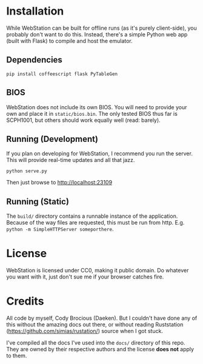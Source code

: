 Installation
============

While WebStation can be built for offline runs (as it's purely client-side), you probably don't want to do this.  Instead, there's a simple Python web app (built with Flask) to compile and host the emulator.

Dependencies
------------

	pip install coffeescript flask PyTableGen

BIOS
----

WebStation does not include its own BIOS.  You will need to provide your own and place it in `static/bios.bin`.  The only tested BIOS thus far is SCPH1001, but others should work equally well (read: barely).

Running (Development)
---------------------

If you plan on developing for WebStation, I recommend you run the server.  This will provide real-time updates and all that jazz.

	python serve.py

Then just browse to [http://localhost:23109](http://localhost:23109)

Running (Static)
----------------

The `build/` directory contains a runnable instance of the application.  Because of the way files are requested, this must be run from http.  E.g. `python -m SimpleHTTPServer someporthere`.

License
=======

WebStation is licensed under CC0, making it public domain.  Do whatever you want with it, just don't sue me if your browser catches fire.

Credits
=======

All code by myself, Cody Brocious (Daeken).  But I couldn't have done any of this without the amazing docs out there, or without reading Ruststation (https://github.com/simias/rustation/) source when I got stuck.

I've compiled all the docs I've used into the `docs/` directory of this repo.  They are owned by their respective authors and the license **does not** apply to them.
